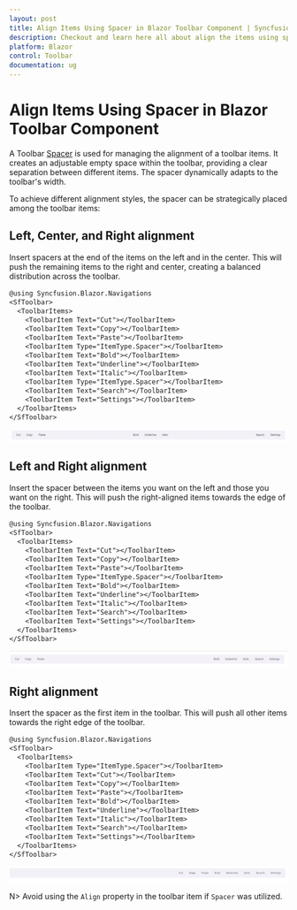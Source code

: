 ```yaml
---
layout: post
title: Align Items Using Spacer in Blazor Toolbar Component | Syncfusion
description: Checkout and learn here all about align the items using spacer in Syncfusion Blazor Toolbar component and more.
platform: Blazor
control: Toolbar
documentation: ug
---
```


# Align Items Using Spacer in Blazor Toolbar Component

A Toolbar [Spacer](https://help.syncfusion.com/cr/blazor/Syncfusion.Blazor.Navigations.ToolbarItem.html#Syncfusion_Blazor_Navigations_ToolbarItem_Type) is used for managing the alignment of a toolbar items. It creates an adjustable empty space within the toolbar, providing a clear separation between different items. The spacer dynamically adapts to the toolbar's width.

To achieve different alignment styles, the spacer can be strategically placed among the toolbar items:

## Left, Center, and Right alignment

Insert spacers at the end of the items on the left and in the center. This will push the remaining items to the right and center, creating a balanced distribution across the toolbar.

```cshtml
@using Syncfusion.Blazor.Navigations
<SfToolbar>
  <ToolbarItems>
    <ToolbarItem Text="Cut"></ToolbarItem>
    <ToolbarItem Text="Copy"></ToolbarItem>
    <ToolbarItem Text="Paste"></ToolbarItem>
    <ToolbarItem Type="ItemType.Spacer"></ToolbarItem>
    <ToolbarItem Text="Bold"></ToolbarItem>
    <ToolbarItem Text="Underline"></ToolbarItem>
    <ToolbarItem Text="Italic"></ToolbarItem>
    <ToolbarItem Type="ItemType.Spacer"></ToolbarItem>
    <ToolbarItem Text="Search"></ToolbarItem>
    <ToolbarItem Text="Settings"></ToolbarItem>
  </ToolbarItems>
</SfToolbar>
```
![Blazor Toolbar Spacer](./images/blazor-toolbar-spacer-left-right-center-item.png)

## Left and Right alignment

Insert the spacer between the items you want on the left and those you want on the right. This will push the right-aligned items towards the edge of the toolbar.

```cshtml
@using Syncfusion.Blazor.Navigations
<SfToolbar>
  <ToolbarItems>
    <ToolbarItem Text="Cut"></ToolbarItem>
    <ToolbarItem Text="Copy"></ToolbarItem>
    <ToolbarItem Text="Paste"></ToolbarItem>
    <ToolbarItem Type="ItemType.Spacer"></ToolbarItem>
    <ToolbarItem Text="Bold"></ToolbarItem>
    <ToolbarItem Text="Underline"></ToolbarItem>
    <ToolbarItem Text="Italic"></ToolbarItem>
    <ToolbarItem Text="Search"></ToolbarItem>
    <ToolbarItem Text="Settings"></ToolbarItem>
  </ToolbarItems>
</SfToolbar>
```
![Blazor Toolbar Spacer](./images/blazor-toolbar-spacer-left-right-item.png)

## Right alignment

Insert the spacer as the first item in the toolbar. This will push all other items towards the right edge of the toolbar.

```cshtml
@using Syncfusion.Blazor.Navigations
<SfToolbar>
  <ToolbarItems>
    <ToolbarItem Type="ItemType.Spacer"></ToolbarItem>
    <ToolbarItem Text="Cut"></ToolbarItem>
    <ToolbarItem Text="Copy"></ToolbarItem>
    <ToolbarItem Text="Paste"></ToolbarItem>
    <ToolbarItem Text="Bold"></ToolbarItem>
    <ToolbarItem Text="Underline"></ToolbarItem>
    <ToolbarItem Text="Italic"></ToolbarItem>
    <ToolbarItem Text="Search"></ToolbarItem>
    <ToolbarItem Text="Settings"></ToolbarItem>
  </ToolbarItems>
</SfToolbar>
```
![Blazor Toolbar Spacer](./images/blazor-toolbar-spacer-right-item.png)


N> Avoid using the `Align` property in the toolbar item if `Spacer` was utilized.